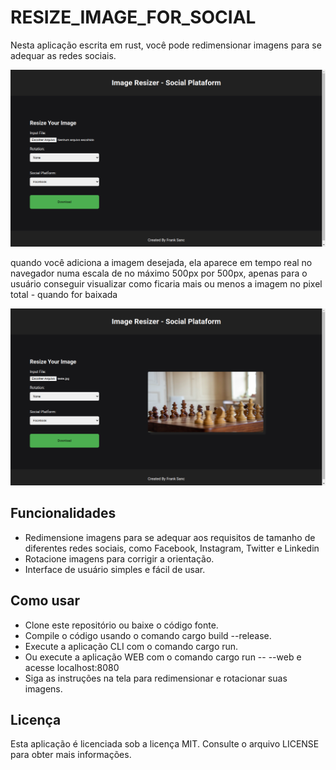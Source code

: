 # RESIZE_IMAGE_FOR_SOCIAL

Nesta aplicação escrita em rust, você pode redimensionar imagens para se adequar as redes sociais. 

 <img src="https://github.com/Franklyn-Sancho/RESIZE_IMAGE_FOR_SOCIAL/blob/main/Captura%20de%20tela%20de%202023-08-28%2014-04-37.png?raw=true"/>

quando você adiciona a imagem desejada, ela aparece em tempo real no navegador numa escala de no máximo 500px por 500px, apenas para o usuário conseguir visualizar como ficaria mais ou menos a imagem no pixel total - quando for baixada 

 <img src="https://github.com/Franklyn-Sancho/RESIZE_IMAGE_FOR_SOCIAL/blob/main/Captura%20de%20tela%20de%202023-08-28%2014-04-13.png" />

## Funcionalidades
* Redimensione imagens para se adequar aos requisitos de tamanho de diferentes redes sociais, como Facebook, Instagram, Twitter e Linkedin
* Rotacione imagens para corrigir a orientação.
* Interface de usuário simples e fácil de usar.

## Como usar

* Clone este repositório ou baixe o código fonte.
* Compile o código usando o comando cargo build --release.
* Execute a aplicação CLI com o comando cargo run.
* Ou execute a aplicação WEB com o comando cargo run -- --web e acesse localhost:8080
* Siga as instruções na tela para redimensionar e rotacionar suas imagens.

## Licença

Esta aplicação é licenciada sob a licença MIT. Consulte o arquivo LICENSE para obter mais informações.
